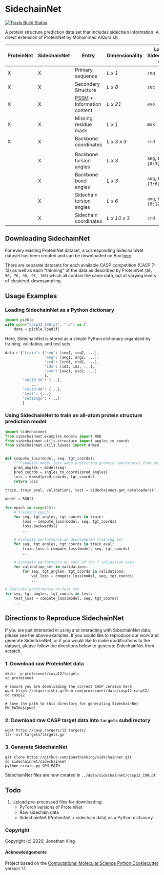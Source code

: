 SidechainNet
==============================
[//]: # (Badges)
[![Travis Build Status](https://travis-ci.com/jonathanking/sidechainnet.svg?branch=master)](https://travis-ci.com/jonathanking/sidechainnet)


A protein structure prediction data set that includes sidechain information. A direct extension of ProteinNet by Mohammed AlQuraishi.

| ProteinNet | SidechainNet | Entry | Dimensionality | Label in SidechainNet data |
| --- | --- | --- | --- |  --- |
| X | X | Primary sequence | *L x 1* | `seq` |
| X | X | Secondary Structure | *L x 8* |  `sec` |
| X | X | [PSSM](https://en.wikipedia.org/wiki/Position_weight_matrix) + Information content | *L x 21* |  `evo` |
| X | X | Missing residue mask | *L x 1* |  `msk` |
| X | X | Backbone coordinates | *L x 3 x 3* |  `crd` |
|  |  |  |  |
|  | X | Backbone torsion angles | *L x 3* |  `ang`, subset `[0:3]` |
|  | X | Backbone bond angles | *L x 3* |  `ang`, subset `[3:6]` |
|  | X | Sidechain torsion angles | *L x 6* |   `ang`, subset `[6:12]` |
|  | X | Sidechain coordinates | *L x 10 x 3* |  `crd` |

## Downloading SidechainNet

For every existing ProteinNet dataset, a corresponding SidechainNet dataset has been created and can be downloaded on Box [here](https://www.youtube.com/watch?v=dQw4w9WgXcQ). 

There are separate datasets for each available CASP competition (CASP 7-12) as well as each "thinning" of the data as described by ProteinNet (`30, 50, 70, 90, 95, 100`) which all contain the same data, but at varying levels of clustered-downsampling.

## Usage Examples

### Loading SidechainNet as a Python dictionary

```python
import pickle
with open("casp12_100.pt", "rb") as f:
    data = pickle.load(f)
```
Here, SidechainNet is stored as a simple Python dictionary organized by training, validation, and test sets.
```python
data = {"train": {"seq": [seq1, seq2, ...],
                  "ang": [ang1, ang2, ...],
                  "crd": [crd1, crd2, ...],
                  "ids": [id1, id2, ...],
                  "evo": [evo1, evo2, ...]
                  },
        "valid-30": {...},
            ...
        "valid-90": {...},
        "test": {...},
        "settings": {...}
        }
```

### Using SidechainNet to train an all-atom protein structure prediction model 

```python
import sidechainnet
from sidechainnet.examples.models import RGN
from sidechainnet.utils.structure import angles_to_coords
from sidechainnet.utils.losses import drmsd


def compute_loss(model, seq, tgt_coords):
    """Computes model loss when predicting protein coordinates from amino acid sequence."""
    pred_angles = model(seq)
    pred_coords = angles_to_coords(pred_angles)
    loss = drmsd(pred_coords, tgt_coords)
    return loss

train, train_eval, validations, test = sidechainnet.get_dataloaders("../data/sidechainnet/casp12_100.pt")

model = RGN()

for epoch in range(10):
    # Training epoch
    for seq, tgt_angles, tgt_coords in train:
        loss = compute_loss(model, seq, tgt_coords)
        loss.backwards()
        ...
    
    # Evaluate performance on downsampled training set
    for seq, tgt_angles, tgt_coords in train_eval:
        train_loss = compute_loss(model, seq, tgt_coords)
        ...

    # Evaluate performance on each of the 7 validation sets
    for validation_set in validations:
        for seq, tgt_angles, tgt_coords in validations:
            val_loss = compute_loss(model, seq, tgt_coords)
            ...

# Evaluate performance on test set
for seq, tgt_angles, tgt_coords in test:
    test_loss = compute_loss(model, seq, tgt_coords)
    ...
```


## Directions to Reproduce SidechainNet

If you are just interested in using and interacting with SidechainNet data, please see the above examples. If you would like to reproduce our work and generate SidechainNet, or if you would like to make modifications to the dataset, please follow the directions below to generate SidechainNet from scratch. 

### 1. Download raw ProteinNet data 
```shell script
mkdir -p proteinnet/casp12/targets
cd proteinnet

# Ensure you are downloading the correct CASP version here
wget https://alquiraishi.github.com/proteinnet/data/casp12 casp12/
cd casp12

# Save the path to this directory for generating SidechainNet
PN_PATH=$(pwd)
```
### 2. Download raw CASP target data into `targets` subdirectory
```shell script
wget https://casp.targets/12 targets/
tar -xvf targets/targets.gz
```

### 3. Generate SidechainNet
```shell script
git clone https://github.com/jonathanking/sidechainnet.git
cd sidechainnet/sidechainnet
python create.py $PN_PATH
```
SidechainNet files are now created in `../data/sidechainnet/casp12_100.pt`

## Todo

1. Upload pre-processed files for downloading:
    - PyTorch versions of ProteinNet
    - Raw sidechain data
    - SidechainNet (ProteinNet + sidechain data) as a Python dictionary

### Copyright

Copyright (c) 2020, Jonathan King


#### Acknowledgements
 
Project based on the 
[Computational Molecular Science Python Cookiecutter](https://github.com/molssi/cookiecutter-cms) version 1.1.
